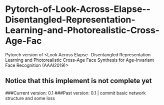 # Pytorch-of-Look-Across-Elapse--Disentangled-Representation-Learning-and-Photorealistic-Cross-Age-Fac
Pytorch version of &lt;Look Across Elapse- Disentangled Representation Learning and Photorealistic Cross-Age Face Synthesis for Age-Invariant Face Recognition (AAAI2019)> 

## Notice that this implement is not complete yet
###Current version: 0.1
###Past version:
    0.1 | commit basic network structure and some loss